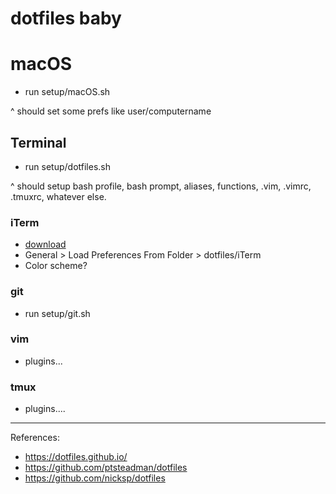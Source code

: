 # dotfiles baby

# macOS

- run setup/macOS.sh

^ should set some prefs like user/computername

## Terminal

- run setup/dotfiles.sh

^ should setup bash profile, bash prompt, aliases, functions,
.vim, .vimrc, .tmuxrc, whatever else.

### iTerm
- [download](https://www.iterm2.com/version3.html)
- General > Load Preferences From Folder > dotfiles/iTerm
- Color scheme?

### git

- run setup/git.sh

### vim

- plugins...

### tmux

- plugins....

-------

References:

- https://dotfiles.github.io/
- https://github.com/ptsteadman/dotfiles
- https://github.com/nicksp/dotfiles

